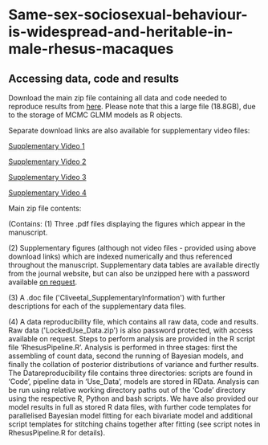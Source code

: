# Same-sex-sociosexual-behaviour-is-widespread-and-heritable-in-male-rhesus-macaques
## Accessing data, code and results

Download the main zip file containing all data and code needed to reproduce results from [here](https://mega.nz/file/nygSSBiZ#tGh7H9LziWUoNYafQhTSJURx7yPPWVMkRccaynXYXBM). Please note that this a large file (18.8GB), due to the storage of MCMC GLMM models as R objects. 

Separate download links are also available for supplementary video files:

[Supplementary Video 1](https://mega.nz/file/a2oEhS7K#4XNej97UtKwMEsHwbgCi4RW0aYH2J7oPOToXDGI3AvE)

[Supplementary Video 2](https://mega.nz/file/K6Y2zCLB#De18VH_h7ifot41c0FrlKF1E4MtWZfX6EQxDg-CVfpA)

[Supplementary Video 3](https://mega.nz/file/OnxEDRhS#pgGEG5G-I6WAbPUx7DOnNRvh1rrHhThpzMz4Bv1-wDI)

[Supplementary Video 4](https://mega.nz/file/OzBHxBZC#KzG0PLU5JgK64T8RdTC9IG8N9NdtVwUgSXVC1INpJpU)



Main zip file contents: 

(Contains: 
(1) Three .pdf files displaying the figures which appear in the manuscript. 

(2)  Supplementary figures (although not video files - provided using above download links) which are indexed numerically and thus referenced throughout the manuscript. Supplementary data tables are available directly from the journal website, but can also be unzipped here with a password available [on request](mailto:jackson.clive10@imperial.ac.uk).

(3) A .doc file ('Cliveetal_SupplementaryInformation') with further descriptions for each of the supplementary data files.

(4) A data reproducibility file, which contains all raw data, code and results. Raw data ('LockedUse_Data.zip') is also password protected, with access available on request. Steps to perform analysis are provided in the R script file ‘RhesusPipeline.R’. Analysis is performed in three stages: first the assembling of count data, second the running of Bayesian models, and finally the collation of posterior distributions of variance and further results. The Datareproducibility file contains three directories: scripts are found in ‘Code’, pipeline data in ‘Use_Data’, models are stored in RData. Analysis can be run using relative working directory paths out of the ‘Code’ directory using the respective R, Python and bash scripts. We have also provided our model results in full as stored R data files, with further code templates for parallelised Bayesian model fitting for each bivariate model and additional script templates for stitching chains together after fitting (see script notes in RhesusPipeline.R for details). 

